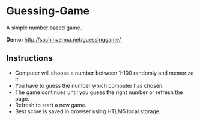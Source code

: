 Guessing-Game
=============

A simple number based game.

**Demo:** http://sachinverma.net/guessinggame/

Instructions
------------

* Computer will choose a number between 1-100 randomly and memorize it.
* You have to guess the number which computer has chosen.
* The game continues until you guess the right number or refresh the page.
* Refresh to start a new game.
* Best score is saved in browser using HTLM5 local storage.
